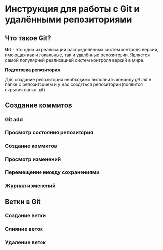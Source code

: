 # **Инструкция для работы с Git и удалёнными репозиториями**
## **Что такое Git?**

**Git** - это одна из реализаций распределённых систем контроля версий, имеющая как и локальные, так и удалённые репозитории. Является самой популярной реализацией систем контроля версий в мире.

**Подготовка репозитория**

Для создание репозитория необходимо выполнить команду *git init* в папке с репозиторием и у Вас создаться репозиторий (появится скрытая папка .git)

## **Создание коммитов**

### **Git add**

### **Просмотр состояния репозитория**

### **Создание коммитов**

### **Просмотр изменений**

### **Перемещение между сохранениями**

### **Журнал изменений**

## **Ветки в Git**
### **Создание ветки**

### **Слияние веток**

### **Удаление веток**